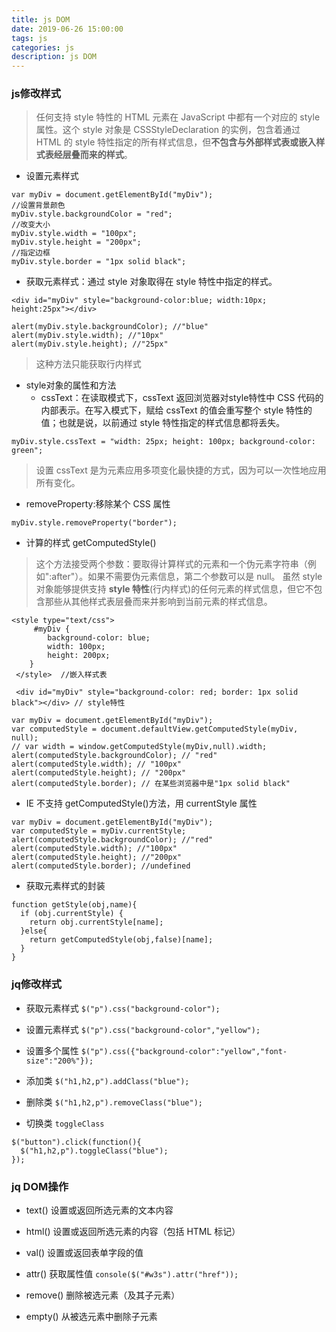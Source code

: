 ```yaml
---
title: js DOM
date: 2019-06-26 15:00:00
tags: js
categories: js
description: js DOM
---
```



### js修改样式

> 任何支持 style 特性的 HTML 元素在 JavaScript 中都有一个对应的 style 属性。这个 style 对象是 CSSStyleDeclaration 的实例，包含着通过 HTML 的 style 特性指定的所有样式信息，但**不包含与外部样式表或嵌入样式表经层叠而来的样式**。

+ 设置元素样式

```
var myDiv = document.getElementById("myDiv"); 
//设置背景颜色
myDiv.style.backgroundColor = "red"; 
//改变大小
myDiv.style.width = "100px"; 
myDiv.style.height = "200px"; 
//指定边框
myDiv.style.border = "1px solid black";

```

+ 获取元素样式：通过 style 对象取得在 style 特性中指定的样式。

```
<div id="myDiv" style="background-color:blue; width:10px; height:25px"></div>

alert(myDiv.style.backgroundColor); //"blue" 
alert(myDiv.style.width); //"10px" 
alert(myDiv.style.height); //"25px"

```

> 这种方法只能获取行内样式

+ style对象的属性和方法
   + cssText：在读取模式下，cssText 返回浏览器对style特性中 CSS 代码的内部表示。在写入模式下，赋给 cssText 的值会重写整个 style 特性的值；也就是说，以前通过 style 特性指定的样式信息都将丢失。

```
myDiv.style.cssText = "width: 25px; height: 100px; background-color: green";

```

> 设置 cssText 是为元素应用多项变化最快捷的方式，因为可以一次性地应用所有变化。

   + removeProperty:移除某个 CSS 属性

```
myDiv.style.removeProperty("border");
```

+ 计算的样式 getComputedStyle()
> 这个方法接受两个参数：要取得计算样式的元素和一个伪元素字符串（例如":after"）。如果不需要伪元素信息，第二个参数可以是 null。
> 虽然 style 对象能够提供支持 **style 特性**(行内样式)的任何元素的样式信息，但它不包含那些从其他样式表层叠而来并影响到当前元素的样式信息。

```
<style type="text/css"> 
     #myDiv { 
        background-color: blue; 
        width: 100px; 
        height: 200px; 
    } 
 </style>  //嵌入样式表

 <div id="myDiv" style="background-color: red; border: 1px solid black"></div> // style特性

var myDiv = document.getElementById("myDiv"); 
var computedStyle = document.defaultView.getComputedStyle(myDiv, null); 
// var width = window.getComputedStyle(myDiv,null).width;
alert(computedStyle.backgroundColor); // "red" 
alert(computedStyle.width); // "100px" 
alert(computedStyle.height); // "200px" 
alert(computedStyle.border); // 在某些浏览器中是"1px solid black"

```

+ IE 不支持 getComputedStyle()方法，用 currentStyle 属性

```
var myDiv = document.getElementById("myDiv"); 
var computedStyle = myDiv.currentStyle; 
alert(computedStyle.backgroundColor); //"red" 
alert(computedStyle.width); //"100px" 
alert(computedStyle.height); //"200px" 
alert(computedStyle.border); //undefined

```
+ 获取元素样式的封装

```
function getStyle(obj,name){
  if (obj.currentStyle) {
    return obj.currentStyle[name];
  }else{
    return getComputedStyle(obj,false)[name];
  }
}

```


### jq修改样式

+ 获取元素样式  `$("p").css("background-color");`

+ 设置元素样式  `$("p").css("background-color","yellow");`

+ 设置多个属性  `$("p").css({"background-color":"yellow","font-size":"200%"});` 

+ 添加类  `$("h1,h2,p").addClass("blue");`

+ 删除类  `$("h1,h2,p").removeClass("blue");`

+ 切换类  `toggleClass`

```
$("button").click(function(){
  $("h1,h2,p").toggleClass("blue");
});
```


### jq DOM操作

+ text()  设置或返回所选元素的文本内容

+ html()  设置或返回所选元素的内容（包括 HTML 标记）

+ val()   设置或返回表单字段的值
 
+ attr()  获取属性值  `console($("#w3s").attr("href"));`

+ remove()  删除被选元素（及其子元素）

+ empty()   从被选元素中删除子元素


